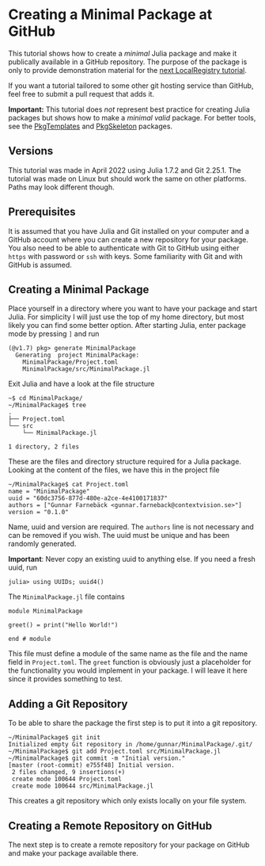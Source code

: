 # Creating a Minimal Package at GitHub

This tutorial shows how to create a *minimal* Julia package and make
it publically available in a GitHub repository. The purpose of the
package is only to provide demonstration material for the [next
LocalRegistry tutorial](register_package.md).

If you want a tutorial tailored to some other git hosting service than
GitHub, feel free to submit a pull request that adds it.

**Important:** This tutorial does *not* represent best practice for
creating Julia packages but shows how to make a *minimal valid*
package. For better tools, see the
[PkgTemplates](https://github.com/invenia/PkgTemplates.jl) and
[PkgSkeleton](https://github.com/tpapp/PkgSkeleton.jl) packages.

## Versions

This tutorial was made in April 2022 using Julia 1.7.2 and Git
2.25.1. The tutorial was made on Linux but should work the same on
other platforms. Paths may look different though.

## Prerequisites

It is assumed that you have Julia and Git installed on your computer
and a GitHub account where you can create a new repository for your
package. You also need to be able to authenticate with Git to GitHub
using either `https` with password or `ssh` with keys. Some
familiarity with Git and with GitHub is assumed.

## Creating a Minimal Package

Place yourself in a directory where you want to have your package and
start Julia. For simplicity I will just use the top of my home
directory, but most likely you can find some better option. After
starting Julia, enter package mode by pressing `]` and run
```
(@v1.7) pkg> generate MinimalPackage
  Generating  project MinimalPackage:
    MinimalPackage/Project.toml
    MinimalPackage/src/MinimalPackage.jl
```
Exit Julia and have a look at the file structure
```
~$ cd MinimalPackage/
~/MinimalPackage$ tree
.
├── Project.toml
└── src
    └── MinimalPackage.jl

1 directory, 2 files
```
These are the files and directory structure required for a Julia
package. Looking at the content of the files, we have this in the
project file
```
~/MinimalPackage$ cat Project.toml
name = "MinimalPackage"
uuid = "60dc3756-877d-480e-a2ce-4e4100171837"
authors = ["Gunnar Farnebäck <gunnar.farneback@contextvision.se>"]
version = "0.1.0"
```

Name, uuid and version are required. The `authors` line is not
necessary and can be removed if you wish. The uuid must be unique and
has been randomly generated.

**Important**: Never copy an existing uuid to anything else. If you
need a fresh uuid, run
```
julia> using UUIDs; uuid4()
```

The `MinimalPackage.jl` file contains
```
module MinimalPackage

greet() = print("Hello World!")

end # module
```

This file must define a module of the same name as the file and the
name field in `Project.toml`. The `greet` function is obviously just a
placeholder for the functionality you would implement in your package.
I will leave it here since it provides something to test.

## Adding a Git Repository

To be able to share the package the first step is to put it into a git
repository.

```
~/MinimalPackage$ git init
Initialized empty Git repository in /home/gunnar/MinimalPackage/.git/
~/MinimalPackage$ git add Project.toml src/MinimalPackage.jl
~/MinimalPackage$ git commit -m "Initial version."
[master (root-commit) e755f48] Initial version.
 2 files changed, 9 insertions(+)
 create mode 100644 Project.toml
 create mode 100644 src/MinimalPackage.jl
```

This creates a git repository which only exists locally on your file
system.

## Creating a Remote Repository on GitHub

The next step is to create a remote repository for your package on
GitHub and make your package available there.
